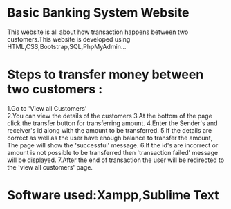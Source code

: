 # Basic Banking System Website

This website is all about how transaction happens between two customers.This website is developed using HTML,CSS,Bootstrap,SQL,PhpMyAdmin...
# Steps to transfer money between two customers :
1.Go to 'View all Customers'<br>
2.You can view the details of the customers
3.At the bottom of the page click the transfer button for transferring amount.
4.Enter the Sender's and receiver's id along with the amount to be transferred.
5.If the details are correct as well as the user have enough balance to transfer the amount, The page will show the 'successful' message.
6.If the id's are incorrect or amount is not possible to be transferred then 'transaction failed' message will be displayed.
7.After the end of transaction the user will be redirected to the 'view all customers' page.

# Software used:Xampp,Sublime Text
